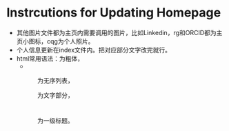 # Instrcutions for Updating Homepage
+ 其他图片文件都为主页内需要调用的图片，比如Linkedin，rg和ORCID都为主页小图标，cqg为个人照片。
+ 个人信息更新在index文件内。把对应部分文字改完就行。
+ html常用语法：<b></b>为粗体，<ul> <li></li> <ul>为无序列表，<p> </p>为文字部分， <h1> </h1>为一级标题。
